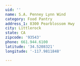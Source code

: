 ```yaml
---
uid: ''
name: S.A. Penney Lynn Wind
category: Food Pantry
address_1: 8300 Pearblossom Hwy
city: Littlerock
state: CA
zipcode: '93543'
phone: 661.944.6100
latitude: '34.5208321'
longitude: '-117.9811848'

---
```

